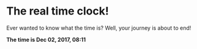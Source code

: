 # The real time clock!

Ever wanted to know what the time is? Well, your journey is about to end!

**The time is Dec 02, 2017, 08:11**